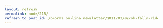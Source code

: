 ```yaml
---
layout: refresh
permalink: node/215/
refresh_to_post_id: /bcorma on-line newsletter/2011/03/08/ok-falls-ride-school-and-fun-ride-pre-registration-now-on-line-links-fixed
---
```

